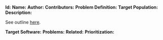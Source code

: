 **Id:**
**Name:**
**Author:**
**Contributors:**
**Problem Definition:**
**Target Population:**
**Description:**

See outline [here](https://datajournalism.com/read/longreads/own-your-newsfeed-own-your-data).

**Target Software:**
**Problems:**
**Related:**
**Prioritization:**